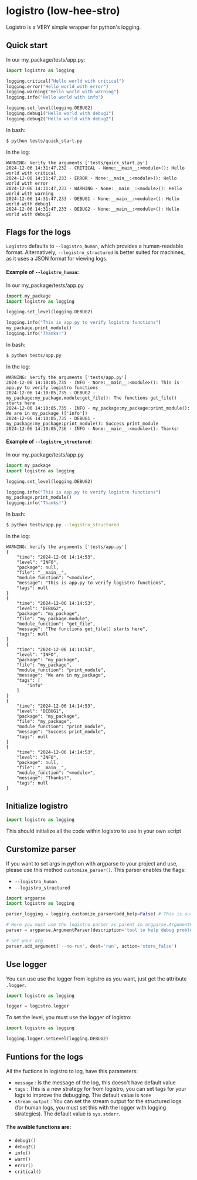 # **logistro (low-hee-stro)**

Logistro is a VERY simple wrapper for python's logging.

## Quick start
In our my_package/tests/app.py:

```python
import logistro as logging

logging.critical("Hello world with critical")
logging.error("Hello world with error")
logging.warning("Hello world with warning")
logging.info("Hello world with info")

logging.set_level(logging.DEBUG2)
logging.debug1("Hello world with debug1")
logging.debug2("Hello world with debug2")

```
In bash:

```bash
$ python tests/quick_start.py
```
In the log:

```log
WARNING: Verify the arguments ['tests/quick_start.py']
2024-12-06 14:31:47,232 - CRITICAL - None:__main__:<module>(): Hello world with critical
2024-12-06 14:31:47,233 - ERROR - None:__main__:<module>(): Hello world with error
2024-12-06 14:31:47,233 - WARNING - None:__main__:<module>(): Hello world with warning
2024-12-06 14:31:47,233 - DEBUG1 - None:__main__:<module>(): Hello world with debug1
2024-12-06 14:31:47,233 - DEBUG2 - None:__main__:<module>(): Hello world with debug2

```


## Flags for the logs
`Logistro` defaults to `--logistro_human`, which provides a human-readable format. Alternatively, `--logistro_structured` is better suited for machines, as it uses a JSON format for viewing logs.
#### Example of `--logistro_human`:
In our my_package/tests/app.py
```python
import my_package
import logistro as logging

logging.set_level(logging.DEBUG2)

logging.info("This is app.py to verify logistro functions")
my_package.print_module()
logging.info("Thanks!")
```
In bash:

```bash
$ python tests/app.py
```
In the log:
```log
WARNING: Verify the arguments ['tests/app.py']
2024-12-06 14:10:05,735 - INFO - None:__main__:<module>(): This is app.py to verify logistro functions
2024-12-06 14:10:05,735 - DEBUG2 - my_package:my_package.module:get_file(): The functions get_file() starts here
2024-12-06 14:10:05,735 - INFO - my_package:my_package:print_module(): We are in my_package (['info'])
2024-12-06 14:10:05,735 - DEBUG1 - my_package:my_package:print_module(): Success print_module
2024-12-06 14:10:05,736 - INFO - None:__main__:<module>(): Thanks!

```
#### Example of `--logistro_structured`:
In our my_package/tests/app.py
```python
import my_package
import logistro as logging

logging.set_level(logging.DEBUG2)

logging.info("This is app.py to verify logistro functions")
my_package.print_module()
logging.info("Thanks!")
```
In bash:
```bash
$ python tests/app.py --logistro_structured
```
In the log:
```log
WARNING: Verify the arguments ['tests/app.py']
{
    "time": "2024-12-06 14:14:53",
    "level": "INFO",
    "package": null,
    "file": "__main__",
    "module_function": "<module>",
    "message": "This is app.py to verify logistro functions",
    "tags": null
}
{
    "time": "2024-12-06 14:14:53",
    "level": "DEBUG2",
    "package": "my_package",
    "file": "my_package.module",
    "module_function": "get_file",
    "message": "The functions get_file() starts here",
    "tags": null
}
{
    "time": "2024-12-06 14:14:53",
    "level": "INFO",
    "package": "my_package",
    "file": "my_package",
    "module_function": "print_module",
    "message": "We are in my_package",
    "tags": [
        "info"
    ]
}
{
    "time": "2024-12-06 14:14:53",
    "level": "DEBUG1",
    "package": "my_package",
    "file": "my_package",
    "module_function": "print_module",
    "message": "Success print_module",
    "tags": null
}
{
    "time": "2024-12-06 14:14:53",
    "level": "INFO",
    "package": null,
    "file": "__main__",
    "module_function": "<module>",
    "message": "Thanks!",
    "tags": null
}

```


## **Initialize logistro**
```python
import logistro as logging
```
This should initialize all the code within logistro to use in your own script

## **Curstomize parser**
If you want to set args in python with argparse to your project and use, please use this method `customize_parser()`. This parser enables the flags:
* `--logistro_human`
* `--logistro_structured`

```python
import argparse
import logistro as logging

parser_logging = logging.customize_parser(add_help=False) # This is our method to create the custom parser

# Here you must use the logistro parser as parent in argparse.ArgumentParser()
parser = argparse.ArgumentParser(description='tool to help debug problems', parents=[parser_logging])

# Set your arg
parser.add_argument('--no-run', dest='run', action='store_false')
```

## **Use logger**
You can use use the logger from logistro as you want, just get the attribute `.logger`.
```python
import logistro as logging

logger = logistro.logger

```
To set the level, you must use the logger of logistro:
```python
import logistro as logging

logging.logger.setLevel(logging.DEBUG2) 
```

## **Funtions for the logs**

All the fuctions in logistro to log, have this parameters:
* `message` : Is the message of the log, this doesn't have default value
* `tags` : This is a new strategy for from logistro, you can set tags for your logs to improve the debugging. The default value is `None`
* `stream_output` : You can set the stream output for the structured logs (for human logs, you must set this with the logger with logging strategies). The default value is `sys.stderr`.

#### The avaible functions are:
* `debug1()`
* `debug2()`
* `info()`
* `warn()`
* `error()`
* `critical()`
